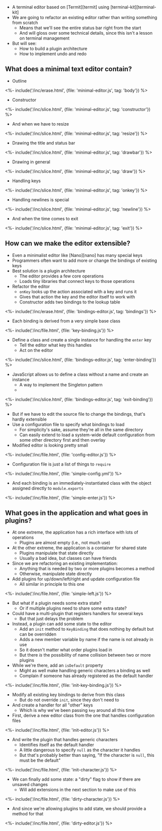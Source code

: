 ---
---

-   A terminal editor based on [Termit][termit] using [terminal-kit][terminal-kit]
-   We are going to refactor an existing editor rather than writing something from scratch
    -   Means that we'll see the entire status bar right from the start
    -   And will gloss over some technical details, since this isn't a lesson on terminal management
-   But will see:
    -   How to build a <g key="plugin_architecture">plugin architecture</g>
    -   How to implement undo and redo

## What does a minimal text editor contain?

-   Outline

<%- include('/inc/erase.html', {file: 'minimal-editor.js', tag: 'body'}) %>

-   Constructor

<%- include('/inc/slice.html', {file: 'minimal-editor.js', tag: 'constructor'}) %>

- And when we have to resize

<%- include('/inc/slice.html', {file: 'minimal-editor.js', tag: 'resize'}) %>

- Drawing the title and status bar

<%- include('/inc/slice.html', {file: 'minimal-editor.js', tag: 'drawbar'}) %>

- Drawing in general

<%- include('/inc/slice.html', {file: 'minimal-editor.js', tag: 'draw'}) %>

- Handling keys

<%- include('/inc/slice.html', {file: 'minimal-editor.js', tag: 'onkey'}) %>

- Handling newlines is special

<%- include('/inc/slice.html', {file: 'minimal-editor.js', tag: 'newline'}) %>

-   And when the time comes to exit

<%- include('/inc/slice.html', {file: 'minimal-editor.js', tag: 'exit'}) %>

## How can we make the editor extensible?

-   Even a minimalist editor like [Nano][nano] has many special keys
-   Programmers often want to add more or change the <g key="key_binding">bindings</g> of existing keys
-   Best solution is a <g key="plugin_architecture">plugin architecture</g>
    -   The editor provides a few core operations
    -   Loads tiny libraries that connect keys to those operations
-   Refactor the editor
    -   `onKey` looks up the action associated with a key and runs it
    -   Gives that action the key and the editor itself to work with
    -   Constructor adds two bindings to the lookup table

<%- include('/inc/erase.html', {file: 'bindings-editor.js', tag: 'bindings'}) %>

-   Each binding is derived from a very simple base class

<%- include('/inc/file.html', {file: 'key-binding.js'}) %>

-   Define a class and create a single instance for handling the `enter` key
    -   Tell the editor what key this handles
    -   Act on the editor

<%- include('/inc/slice.html', {file: 'bindings-editor.js', tag: 'enter-binding'}) %>

-   JavaScript allows us to define a class without a name and create an instance
    -   A way to implement the <g key="singleton_pattern">Singleton</g> pattern
    -   

<%- include('/inc/slice.html', {file: 'bindings-editor.js', tag: 'exit-binding'}) %>

-   But if we have to edit the source file to change the bindings, that's hardly extensible
-   Use a configuration file to specify what bindings to load
    -   For simplicity's sake, assume they're all in the same directory
    -   Can easily extend to load a system-wide default configuration from some other directory first and then overlay
-   Modified editor is looking pretty small

<%- include('/inc/file.html', {file: 'config-editor.js'}) %>

-   Configuration file is just a list of things to `require`

<%- include('/inc/file.html', {file: 'simple-config.yml'}) %>

-   And each binding is an immediately-instantiated class with the object assigned directly to `module.exports`

<%- include('/inc/file.html', {file: 'simple-enter.js'}) %>

## What goes in the application and what goes in plugins?

-   At one extreme, the application has a rich interface with lots of operations
    -   Plugins are almost empty (i.e., not much use)
-   At the other extreme, the application is a container for shared state
    -   Plugins manipulate that state directly
    -   Usually a bad idea, but classes can have friends
-   Since we are refactoring an existing implementation:
    -   Anything that is needed by two or more plugins becomes a method
    -   Otherwise, manipulate state directly
-   Add plugins for up/down/left/right and update configuration file
    -   All similar in principle to this one

<%- include('/inc/file.html', {file: 'simple-left.js'}) %>

-   But what if a plugin needs some extra state?
    -   Or if multiple plugins need to share some extra state?
-   Could have a multi-plugin that registers handlers for several keys
    -   But that just delays the problem
-   Instead, a plugin can add some state to the editor
    -   Add an `init` method to `KeyBinding` that does nothing by default but can be overridden
    -   Adds a new member variable by name if the name is not already in use
    -   So it doesn't matter what order plugins load in
    -   But there *is* the possibility of name collision between two or more plugins
-   While we're there, add an `isDefault` property
    -   Might as well make handling generic characters a binding as well
    -   Complain if someone has already registered as the default handler

<%- include('/inc/file.html', {file: 'init-key-binding.js'}) %>

-   Modify all existing key bindings to derive from this class
    -   But do not override `init`, since they don't need to
-   And create a handler for all "other" keys
    -   Which is why we've been passing `key` around all this time
-   First, derive a new editor class from the one that handles configuration files

<%- include('/inc/file.html', {file: 'init-editor.js'}) %>

-   And write the plugin that handles generic characters
    -   Identifies itself as the default handler
    -   A little dangerous to specify `null` as the character it handles
    -   But that's probably better than saying, "If the character is `null`, this must be the default"

<%- include('/inc/file.html', {file: 'init-character.js'}) %>

-   We can finally add some state: a "dirty" flag to show if there are unsaved changes
    -   Will add extensions in the next section to make use of this

<%- include('/inc/file.html', {file: 'dirty-character.js'}) %>

-   And since we're allowing plugins to add state, we should provide a method for that

<%- include('/inc/file.html', {file: 'dirty-editor.js'}) %>
